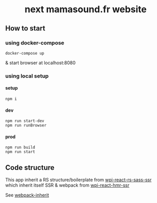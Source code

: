 <h1 align="center">next mamasound.fr website</h1>

## How to start

### using docker-compose

```
docker-compose up
```

& start browser at localhost:8080

### using local setup

#### setup
```
npm i
```

#### dev
```
npm run start-dev
npm run runBrowser
```

#### prod
```
npm run build
npm run start
```

## Code structure

This app inherit a RS structure/boilerplate from [wpi-react-rs-sass-ssr](https://github.com/n8tz/wpi-react-rs-sass-ssr)<br/>
which inherit itself SSR & webpack from [wpi-react-hmr-ssr](https://github.com/n8tz/wpi-react-hmr-ssr)

See [webpack-inherit](https://github.com/n8tz/webpack-inherit)
